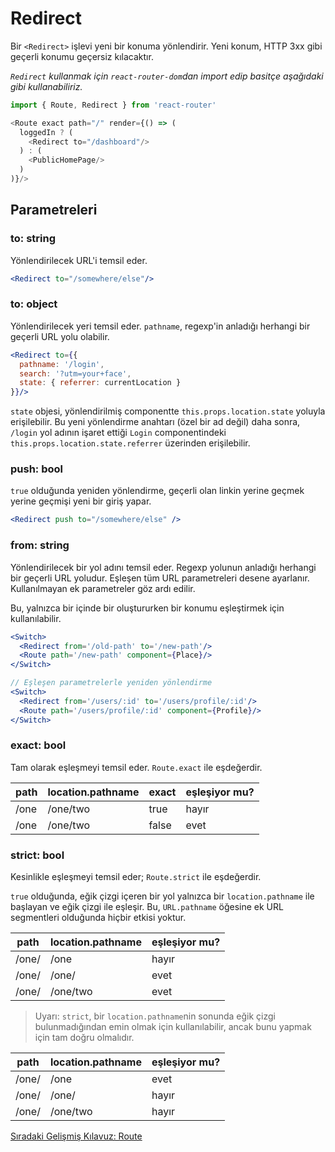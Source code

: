 <h1>Redirect</h1>

Bir `<Redirect>` işlevi yeni bir konuma yönlendirir. Yeni konum, HTTP 3xx gibi geçerli konumu geçersiz kılacaktır.

<i>`Redirect` kullanmak için `react-router-dom`dan import edip basitçe aşağıdaki gibi kullanabiliriz.</i>

```js
import { Route, Redirect } from 'react-router'

<Route exact path="/" render={() => (
  loggedIn ? (
    <Redirect to="/dashboard"/>
  ) : (
    <PublicHomePage/>
  )
)}/>
```

<h2>Parametreleri</h2>

<h3>to: string</h3>

Yönlendirilecek URL'i temsil eder.

```jsx
<Redirect to="/somewhere/else"/>
```

<h3>to: object</h3>

Yönlendirilecek yeri temsil eder. `pathname`, regexp'in anladığı herhangi bir geçerli URL yolu olabilir.

```jsx
<Redirect to={{
  pathname: '/login',
  search: '?utm=your+face',
  state: { referrer: currentLocation }
}}/>
```

`state` objesi, yönlendirilmiş componentte `this.props.location.state` yoluyla erişilebilir. Bu yeni yönlendirme anahtarı (özel bir ad değil) daha sonra, `/login` yol adının işaret ettiği `Login` componentindeki `this.props.location.state.referrer` üzerinden erişilebilir.

<h3>push: bool</h3>

`true` olduğunda yeniden yönlendirme, geçerli olan linkin yerine geçmek yerine geçmişi yeni bir giriş yapar.

```jsx
<Redirect push to="/somewhere/else" />
```

<h3>from: string</h3>

Yönlendirilecek bir yol adını temsil eder. Regexp yolunun anladığı herhangi bir geçerli URL yoludur. Eşleşen tüm URL parametreleri desene ayarlanır. Kullanılmayan ek parametreler göz ardı edilir.

Bu, yalnızca bir <Switch> içinde bir <Redirect> oluştururken bir konumu eşleştirmek için kullanılabilir.

```jsx
<Switch>
  <Redirect from='/old-path' to='/new-path'/>
  <Route path='/new-path' component={Place}/>
</Switch>

// Eşleşen parametrelerle yeniden yönlendirme
<Switch>
  <Redirect from='/users/:id' to='/users/profile/:id'/>
  <Route path='/users/profile/:id' component={Profile}/>
</Switch>
```

<h3>exact: bool</h3>

Tam olarak eşleşmeyi temsil eder. `Route.exact` ile eşdeğerdir.

| path | location.pathname | exact | eşleşiyor mu? |
| ------- | ----------------- | ------------------- | ------------------- |
| /one | /one/two | true | hayır |
| /one | /one/two | false | evet |

<h3>strict: bool</h3>

Kesinlikle eşleşmeyi temsil eder; `Route.strict` ile eşdeğerdir.

`true` olduğunda, eğik çizgi içeren bir yol yalnızca bir `location.pathname` ile başlayan ve eğik çizgi ile eşleşir. Bu, `URL.pathname` öğesine ek URL segmentleri olduğunda hiçbir etkisi yoktur.

| path | location.pathname | eşleşiyor mu? |
| ------- | ----------------- | ------------------- |
| /one/ | /one | hayır |
| /one/ | /one/ | evet |
| /one/ | /one/two | evet |

> Uyarı: `strict`, bir `location.pathname`nin sonunda eğik çizgi bulunmadığından emin olmak için kullanılabilir, ancak bunu yapmak için tam doğru olmalıdır.

| path | location.pathname | eşleşiyor mu? |
| ------- | ----------------- | ------------------- |
| /one/ | /one | evet |
| /one/ | /one/ | hayır |
| /one/ | /one/two | hayır |

<a href="https://omergulcicek.github.io/react-router/gelismis-kilavuzlar/route">Sıradaki Gelişmiş Kılavuz: Route</a>

